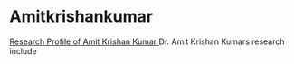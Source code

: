 # Amitkrishankumar
<!DOCTYPE html>
<html>
  <head>
   <a href = "about.html"> Research Profile of Amit Krishan Kumar </a>  
    <body>
      Dr. Amit Krishan Kumars research include
    <meta charset="UTF-8">
<meta name="description" content="Higher Dimension Research…">
<meta name="author" content="Amit Krishan Kumar">
  </head>
</html>
